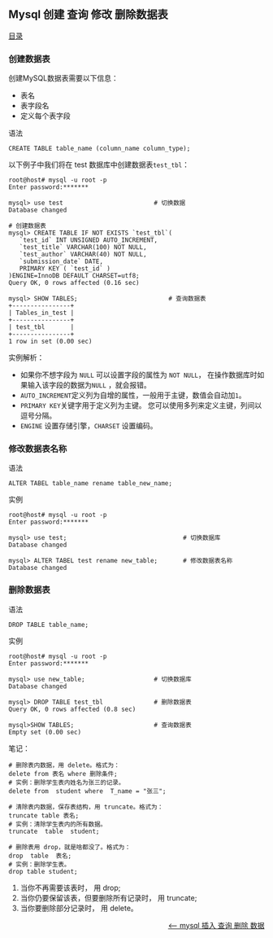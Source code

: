 ## Mysql 创建 查询 修改 删除数据表

<a href="README.md">目录</a>

### 创建数据表

创建MySQL数据表需要以下信息：

* 表名
* 表字段名
* 定义每个表字段

语法

```mysql
CREATE TABLE table_name (column_name column_type);
```

以下例子中我们将在 test 数据库中创建数据表`test_tbl`：

```mysql
root@host# mysql -u root -p
Enter password:*******

mysql> use test 						# 切换数据
Database changed

# 创建数据表
mysql> CREATE TABLE IF NOT EXISTS `test_tbl`(
   `test_id` INT UNSIGNED AUTO_INCREMENT,
   `test_title` VARCHAR(100) NOT NULL,
   `test_author` VARCHAR(40) NOT NULL,
   `submission_date` DATE,
   PRIMARY KEY ( `test_id` )
)ENGINE=InnoDB DEFAULT CHARSET=utf8;
Query OK, 0 rows affected (0.16 sec)

mysql> SHOW TABLES; 						# 查询数据表
+----------------+
| Tables_in_test |
+----------------+
| test_tbl       |
+----------------+
1 row in set (0.00 sec)
```

实例解析：

* 如果你不想字段为 `NULL` 可以设置字段的属性为 `NOT NULL`， 在操作数据库时如果输入该字段的数据为`NULL` ，就会报错。
* `AUTO_INCREMENT`定义列为自增的属性，一般用于主键，数值会自动加`1`。
* `PRIMARY KEY`关键字用于定义列为主键。 您可以使用多列来定义主键，列间以逗号分隔。
* `ENGINE` 设置存储引擎，`CHARSET` 设置编码。

### 修改数据表名称

语法

```mysql
ALTER TABEL table_name rename table_new_name;
```

实例

```mysql
root@host# mysql -u root -p
Enter password:*******

mysql> use test;								# 切换数据库
Database changed

mysql> ALTER TABEL test rename new_table;		# 修改数据表名称
Database changed

```

### 删除数据表

语法

```mysql
DROP TABLE table_name;
```

实例

```mysql
root@host# mysql -u root -p
Enter password:*******

mysql> use new_table;					# 切换数据库
Database changed

mysql> DROP TABLE test_tbl				# 删除数据表
Query OK, 0 rows affected (0.8 sec)

mysql>SHOW TABLES; 						# 查询数据表
Empty set (0.00 sec)

```


笔记：
```mysql
# 删除表内数据，用 delete。格式为：
delete from 表名 where 删除条件;
# 实例：删除学生表内姓名为张三的记录。
delete from  student where  T_name = "张三";

# 清除表内数据，保存表结构，用 truncate。格式为：
truncate table 表名;
# 实例：清除学生表内的所有数据。
truncate  table  student;

# 删除表用 drop，就是啥都没了。格式为：
drop  table  表名;
# 实例：删除学生表。
drop table student;
```

1. 当你不再需要该表时， 用 drop;
2. 当你仍要保留该表，但要删除所有记录时， 用 truncate;
3. 当你要删除部分记录时， 用 delete。

<a href="insert-select-delete-query.md" style="float: right;"><—— mysql 插入 查询 删除 数据</a>
